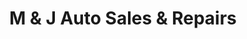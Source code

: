 ---
title: "M & J Auto Sales & Repairs"
url: /hartford/m-and-j-auto-sales-and-repairs/
shop: car repair
---